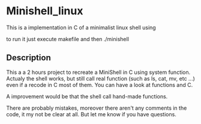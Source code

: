 # Minishell_linux

This is a implementation in C of a minimalist linux shell using 

to run it just execute makefile and then
./minishell

## Description

This a a 2 hours project to recreate a MiniShell in C using system function. Actualy the shell works, but still call real function (such as ls, cat, mv, etc ...) even if a recode in C most of them. You can have a look at functions and C.

A improvement would be that the shell call hand-made functions. 

There are probably mistakes, moreover there aren't any comments in the code, it my not be clear at all. But let me know if you have questions. 
